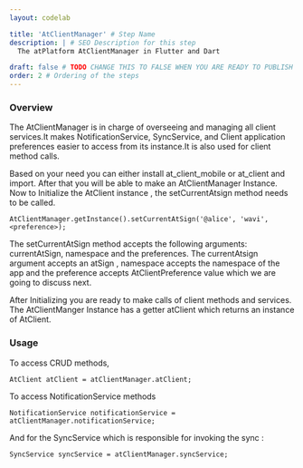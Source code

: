 ```yaml
---
layout: codelab

title: 'AtClientManager' # Step Name
description: | # SEO Description for this step
  The atPlatform AtClientManager in Flutter and Dart

draft: false # TODO CHANGE THIS TO FALSE WHEN YOU ARE READY TO PUBLISH THE PAGE
order: 2 # Ordering of the steps
---
```



### Overview

The AtClientManager is in charge of overseeing and managing all client services.It makes NotificationService, SyncService, and Client application preferences easier to access from its instance.It is also used for client method calls.


Based on your need you can either  install at_client_mobile or at_client and import. After that you will be able to make an AtClientManager Instance. Now to Initialize the AtClient instance , the setCurrentAtsign method needs to be called.

```
AtClientManager.getInstance().setCurrentAtSign('@alice', 'wavi', <preference>);
```

 The setCurrentAtSign method accepts the following arguments: currentAtSign, namespace and the preferences. The currentAtsign argument accepts an atSign , namespace accepts the namespace of the app and the preference accepts AtClientPreference value which we are going to discuss next.

After Initializing you are ready to make calls of client methods and services. The AtClientManger Instance has a getter atClient which returns an instance of AtClient. 

### Usage

To access CRUD methods,
```
AtClient atClient = atClientManager.atClient;
```

To access NotificationService methods 

```
NotificationService notificationService = atClientManager.notificationService;
```

And for the SyncService which is responsible for invoking the sync :

```
SyncService syncService = atClientManager.syncService;
```